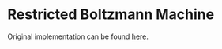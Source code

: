 # Restricted Boltzmann Machine
Original implementation can be found [here](https://bacnguyencong.github.io/posts/2019/03/).

